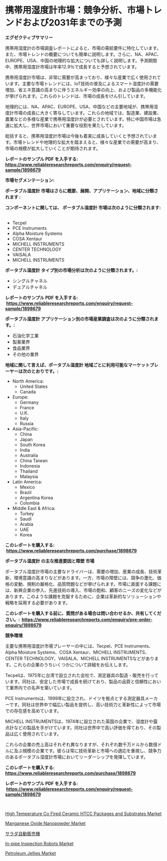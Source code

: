 <p><h1>携帯用湿度計市場：競争分析、市場トレンドおよび2031年までの予測</h1></p><p><strong>エグゼクティブサマリー</strong></p>
<p><p>携帯用湿度計の市場調査レポートによると、市場の需給要件に特化しています。また、市場トレンドの概要についても簡単に説明します。さらに、NA、APAC、EUROPE、USA、中国の地理的な拡大についても詳しく説明します。予測期間中、携帯用湿度計市場は年率12.9％で成長すると予想されています。</p><p>携帯用湿度計市場は、非常に需要が高まっており、様々な産業で広く使用されています。主要な市場トレンドには、IoT技術の普及によるスマート湿度計の需要増加、省エネ意識の高まりに伴うエネルギー効率の向上、および製品の多機能化が挙げられます。これらのトレンドは、市場の成長をけん引しています。</p><p>地理的には、NA、APAC、EUROPE、USA、中国などの主要地域が、携帯用湿度計市場の成長に大きく寄与しています。これらの地域では、製造業、建設業、農業などの多様な産業で携帯用湿度計が必要とされています。特に中国市場は急速に拡大し、世界市場において重要な役割を果たしています。</p><p>総括すると、携帯用湿度計市場は今後も着実に成長していくと予想されています。市場トレンドや地理的な拡大を踏まえると、様々な産業での需要が高まり、市場の規模が拡大していくことが期待されます。</p></p>
<p><strong>レポートのサンプル PDF を入手する: <a href="https://www.reliableresearchreports.com/enquiry/request-sample/1898679">https://www.reliableresearchreports.com/enquiry/request-sample/1898679</a></strong></p>
<p><strong>市場セグメンテーション:</strong></p>
<p><strong> ポータブル湿度計 市場はさらに概要、展開、アプリケーション、地域に分類されます :</strong></p>
<p><strong>コンポーネントに関しては、 ポータブル湿度計 市場は次のように分類されます: &nbsp;</strong></p>
<p><ul><li>Tecpel</li><li>PCE Instruments</li><li>Alpha Moisture Systems</li><li>COSA Xentaur</li><li>MICHELL INSTRUMENTS</li><li>CENTER TECHNOLOGY</li><li>VAISALA</li><li>MICHELL INSTRUMENTS</li></ul></p>
<p><strong> ポータブル湿度計 タイプ別の市場分析は次のように分類されます。:</strong></p>
<p><ul><li>シングルチャネル</li><li>デュアルチャネル</li></ul></p>
<p><strong>レポートのサンプル PDF を入手する: &nbsp;<a href="https://www.reliableresearchreports.com/enquiry/request-sample/1898679">https://www.reliableresearchreports.com/enquiry/request-sample/1898679</a></strong></p>
<p><strong> ポータブル湿度計 アプリケーション別の市場産業調査は次のように分類されます。:</strong></p>
<p><ul><li>石油化学工業</li><li>製薬業界</li><li>食品業界</li><li>その他の業界</li></ul></p>
<p><strong>地域に関して言えば、ポータブル湿度計 地域ごとに利用可能なマーケットプレーヤーは次のとおりです。:</strong></p>
<p><ul>
    <li>
        North America:
        <ul>
            <li>United States</li>
            <li>Canada</li>
        </ul>
    </li>
    <li>
        Europe:
        <ul>
            <li>Germany</li>
            <li>France</li>
            <li>U.K.</li>
            <li>Italy</li>
            <li>Russia</li>
        </ul>
    </li>
    <li>
        Asia-Pacific:
        <ul>
            <li>China</li>
            <li>Japan</li>
            <li>South Korea</li>
            <li>India</li>
            <li>Australia</li>
            <li>China Taiwan</li>
            <li>Indonesia</li>
            <li>Thailand</li>
            <li>Malaysia</li>
        </ul>
    </li>
    <li>
        Latin America:
        <ul>
            <li>Mexico</li>
            <li>Brazil</li>
            <li>Argentina Korea</li>
            <li>Colombia</li>
        </ul>
    </li>
    <li>
        Middle East & Africa:
        <ul>
            <li>Turkey</li>
            <li>Saudi</li>
            <li>Arabia</li>
            <li>UAE</li>
            <li>Korea</li>
        </ul>
    </li>
    </ul></p>
<p><strong>このレポートを購入する: &nbsp;<a href="https://www.reliableresearchreports.com/purchase/1898679">https://www.reliableresearchreports.com/purchase/1898679</a></strong></p>
<p><strong>ポータブル湿度計 の主な推進要因と障壁 市場</strong></p>
<p><p>ポータブル湿度計市場の主要なドライバーは、需要の増加、産業の成長、技術革新、環境意識の高まりなどがあります。一方、市場の障壁には、競争の激化、価格の変動、規制の厳格化、品質問題などが挙げられます。市場に直面する課題には、新興企業の参入、先進技術の導入、市場の飽和、顧客のニーズの変化などがあります。このような課題を克服するために、企業は革新的なソリューションや戦略を採用する必要があります。</p></p>
<p><strong>このレポートを購入する前に、質問がある場合は問い合わせるか、共有してください。:&nbsp; <a href="https://www.reliableresearchreports.com/enquiry/pre-order-enquiry/1898679">https://www.reliableresearchreports.com/enquiry/pre-order-enquiry/1898679</a></strong></p>
<p><strong>競争環境</strong></p>
<p><p>主要な携帯用湿度計市場プレーヤーの中には、Tecpel、PCE Instruments、Alpha Moisture Systems、COSA Xentaur、MICHELL INSTRUMENTS、CENTER TECHNOLOGY、VAISALA、MICHELL INSTRUMENTSなどがあります。これらの企業のうちいくつかについて詳細をお伝えします。</p><p>Tecpelは、1975年に台湾で設立された会社で、測定器具の製造・販売を行っています。同社は、安定した市場で成長を続けており、製品の品質と信頼性において業界内での名声を築いています。</p><p>PCE Instrumentsは、1999年に設立され、ドイツを拠点とする測定器具メーカーです。同社は世界中で幅広い製品を提供し、高い技術力と革新性によって市場での存在感を高めています。</p><p>MICHELL INSTRUMENTSは、1974年に設立された英国の企業で、湿度計や露点計などの製品を手がけています。同社は世界中で高い評価を得ており、その製品は広く使用されています。</p><p>これらの企業の売上高はそれぞれ異なりますが、それぞれ数千万ドルから数億ドルに及ぶ規模の企業です。彼らは常に技術革新と市場への適応を重視し、競争力のあるポータブル湿度計市場においてリーダーシップを発揮しています。</p></p>
<p><strong>このレポートを購入する: &nbsp; <a href="https://www.reliableresearchreports.com/purchase/1898679">https://www.reliableresearchreports.com/purchase/1898679</a></strong></p>
<p><strong>レポートのサンプル PDF を入手する: &nbsp;<a href="https://www.reliableresearchreports.com/enquiry/request-sample/1898679">https://www.reliableresearchreports.com/enquiry/request-sample/1898679</a></strong><strong></strong></p>
<p>&nbsp;</p>
<p><p><a href="https://view.publitas.com/reportprime-1/high-temperature-co-fired-ceramic-htcc-packages-and-substrates-market-size-share-trends-analysis-report-by-application-regional-outlook-competitive-strategies-and-segment-forecasts-2024-2031/">High Temperature Co Fired Ceramic HTCC Packages and Substrates Market</a></p><p><a href="https://github.com/provorikovar/Market-Research-Report-List-3/blob/main/manganese-oxide-nanopowder-market.md">Manganese Oxide Nanopowder Market</a></p><p><a href="https://medium.com/@emmittkutch2023/%E3%82%B5%E3%83%A9%E3%83%80%E8%87%AA%E8%B2%A9%E6%A9%9F%E5%B8%82%E5%A0%B4%E5%B1%95%E6%9C%9B-%E6%A5%AD%E7%95%8C%E6%A6%82%E8%A6%81%E3%81%A8%E4%BA%88%E6%B8%AC-2024%E5%B9%B4%E3%81%8B%E3%82%892031%E5%B9%B4-8045523e232c">サラダ自動販売機</a></p><p><a href="https://issuu.com/reportprime-2/docs/in-pipe-inspection-robots-market-size-2030.pptx">In-pipe Inspection Robots Market</a></p><p><a href="https://github.com/angelajermaine/Market-Research-Report-List-2/blob/main/petroleum-jellies-market.md">Petroleum Jellies Market</a></p></p>